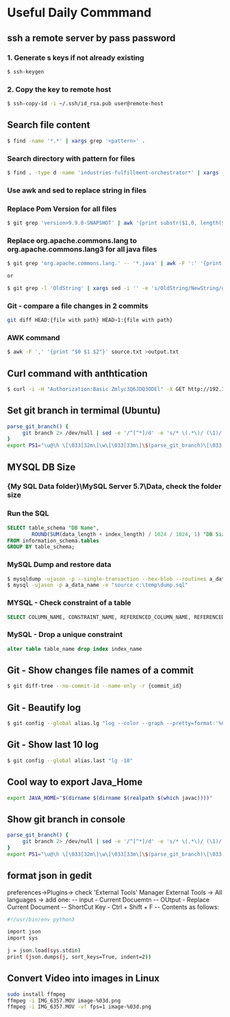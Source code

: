 # Useful Daily Commmand

## ssh a remote server by pass password
### 1. Generate s keys if not already existing
```BASH
$ ssh-keygen
```
### 2. Copy the key to remote host
```BASH
$ ssh-copy-id -i ~/.ssh/id_rsa.pub user@remote-host
```

##  Search file content
```BASH
$ find -name '*.*' | xargs grep '<pattern>' .
```

### Search directory with pattern for files
```BASH
$ find . -type d -name 'industries-fulfillment-orchestrator*' | xargs -I {} find {} -name ownership.yaml
```

### Use awk and sed to replace string in files
### Replace Pom Version for all files
```BASH
$ git grep 'version>9.9.0-SNAPSHOT' | awk '{print substr($1,0, length($1)-1)}' | sed -i 's/9.9.0-SNAPSHOT/9.9.109-SNAPSHOT/1'
```

### Replace org.apache.commons.lang to org.apache.commons.lang3 for all java files
```BASH
$ git grep 'org.apache.commons.lang.' -- '*.java' | awk -F ':' '{print $1}' | xargs sed -i 's/org.apache.commons.lang./org.apache.commons.lang3./1'

or

$ git grep -l 'OldString' | xargs sed -i '' -e 's/OldString/NewString/g'
```

### Git - compare a file changes in 2 commits
```BASH
git diff HEAD:{file with path} HEAD~1:{file with path}
```
### AWK command
```BASH
$ awk -F ',' '{print "$0 $1 $2"}' source.txt >output.txt
```
## Curl command with anthtication
```BASH
$ curl -i -H "Authorization:Basic Zmlyc3Q6JDQ3ODEl" -X GET http://192.168.1.89:8080/moonlight/v1/authenticate
```
## Set git branch in termimal (Ubuntu)
```BASH
parse_git_branch() {
     git branch 2> /dev/null | sed -e '/^[^*]/d' -e 's/* \(.*\)/ (\1)/'
}
export PS1="\u@\h \[\033[32m\]\w\[\033[33m\]\$(parse_git_branch)\[\033[00m\] $ "
```
## MYSQL DB Size
### {My SQL Data folder}\MySQL Server 5.7\Data, check the folder size

### Run the SQL
```SQL
SELECT table_schema "DB Name",
        ROUND(SUM(data_length + index_length) / 1024 / 1024, 1) "DB Size in MB" 
FROM information_schema.tables 
GROUP BY table_schema; 
```
### MySQL Dump and restore data
```BASH
$ mysqldump -ujason -p --single-transaction --hex-blob --routines a_data_name  "c:\temp\dump.sql"
$ mysql -ujason -p a_data_name -e "source c:\temp\dump.sql"
```
### MYSQL - Check constraint of a table
```SQL
SELECT COLUMN_NAME, CONSTRAINT_NAME, REFERENCED_COLUMN_NAME, REFERENCED_TABLE_NAME FROM information_schema.KEY_COLUMN_USAGE WHERE TABLE_NAME = 'your table name';
```
### MySQL - Drop a unique constraint
```SQL
alter table table_name drop index index_name
```
## Git - Show changes file names of a commit
```BASH
$ git diff-tree --no-commit-id --name-only -r {commit_id}
```
## Git - Beautify log 
```BASH
$ git config --global alias.lg "log --color --graph --pretty=format:'%Cred%h%Creset -%C(yellow)%d%Creset %s %Cgreen(%cr) %C(bold blue)<%an>%Creset' --abbrev-commit"
```

## Git - Show last 10 log
```BASH
$ git config --global alias.last "lg -10"
```

## Cool way to export Java_Home
```BASH
export JAVA_HOME="$(dirname $(dirname $(realpath $(which javac))))"
```

## Show git branch in console
```BASH
parse_git_branch() {
     git branch 2> /dev/null | sed -e '/^[^*]/d' -e 's/* \(.*\)/ (\1)/'
}
export PS1="\u@\h \[\033[32m\]\w\[\033[33m\]\$(parse_git_branch)\[\033[00m\] $ "
```

## format json in gedit
preferences->Plugins-> check 'External Tools'
Manager External Tools -> All languages -> add one:
 -- input - Current Docuemtn
 -- OUtput - Replace Current Document
 -- ShortCut Key - Ctrl + Shift + F
 -- Contents as follows:
```BASH
#!/usr/bin/env python3

import json
import sys

j = json.load(sys.stdin)
print (json.dumps(j, sort_keys=True, indent=2))
```


## Convert Video into images in Linux
```BASH
sudo install ffmpeg
ffmpeg -i IMG_6357.MOV image-%03d.png
ffmpeg -i IMG_6357.MOV -vf fps=1 image-%03d.png

```